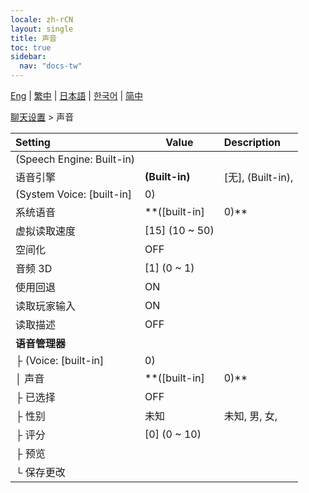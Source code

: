 ```yaml
---
locale: zh-rCN
layout: single
title: 声音
toc: true
sidebar:
  nav: "docs-tw"
---
```

[Eng](/dancexr/menu/2025.4/chat/voice) | [繁中](/tw/dancexr/menu/2025.4/chat/voice) | [日本語](/jp/dancexr/menu/2025.4/chat/voice) | [한국어](/kr/dancexr/menu/2025.4/chat/voice) | [简中](/zh/dancexr/menu/2025.4/chat/voice)

[聊天设置](../menu#聊天设置) > 声音



| Setting | Value | Description |
| :--- | --- | :--- |
| (Speech Engine: Built-in) || 
| 语音引擎 | **(Built-in)** | [无], (Built-in),  |
| (System Voice: [built-in]|0) || 
| 系统语音 | **([built-in]|0)** | ([built-in]|0), ([built-in]|1), ([built-in]|2), ([built-in]|3), ([built-in]|4), ([built-in]|5), ([built-in]|6), ([built-in]|7), ([built-in]|8), ([built-in]|9), ([built-in]|10), ([built-in]|11), ([built-in]|12), ([built-in]|13), ([built-in]|14), ([built-in]|15), ([built-in]|16), ([built-in]|17), ([built-in]|18), ([built-in]|19),  |
| 虚拟读取速度 | [15] (10 ~ 50) | 
| 空间化 | OFF | 
| 音频 3D | [1] (0 ~ 1) | 
| 使用回退 | ON | 
| 读取玩家输入 | ON | 
| 读取描述 | OFF | 
| **语音管理器** | | 
| ├&nbsp;(Voice: [built-in]|0) || 
| │&nbsp;声音 | **([built-in]|0)** | ([built-in]|0), ([built-in]|1), ([built-in]|2), ([built-in]|3), ([built-in]|4), ([built-in]|5), ([built-in]|6), ([built-in]|7), ([built-in]|8), ([built-in]|9), ([built-in]|10), ([built-in]|11), ([built-in]|12), ([built-in]|13), ([built-in]|14), ([built-in]|15), ([built-in]|16), ([built-in]|17), ([built-in]|18), ([built-in]|19), ([built-in]|20), ([built-in]|21), ([built-in]|22), ([built-in]|23), ([built-in]|24), ([built-in]|25), ([built-in]|26), ([built-in]|27), ([built-in]|28), ([built-in]|29), ([built-in]|30), ([built-in]|31), ([built-in]|32), ([built-in]|33), ([built-in]|34), ([built-in]|35), ([built-in]|36), ([built-in]|37), ([built-in]|38), ([built-in]|39), ([built-in]|40), ([built-in]|41), ([built-in]|42), ([built-in]|43), ([built-in]|44), ([built-in]|45), ([built-in]|46), ([built-in]|47), ([built-in]|48), ([built-in]|49), ([built-in]|50), ([built-in]|51), ([built-in]|52), ([built-in]|53), ([built-in]|54), ([built-in]|55), ([built-in]|56), ([built-in]|57), ([built-in]|58), ([built-in]|59), ([built-in]|60), ([built-in]|61), ([built-in]|62), ([built-in]|63), ([built-in]|64), ([built-in]|65), ([built-in]|66), ([built-in]|67), ([built-in]|68), ([built-in]|69), ([built-in]|70), ([built-in]|71), ([built-in]|72), ([built-in]|73), ([built-in]|74), ([built-in]|75), ([built-in]|76), ([built-in]|77), ([built-in]|78), ([built-in]|79), ([built-in]|80), ([built-in]|81), ([built-in]|82), ([built-in]|83), ([built-in]|84), ([built-in]|85), ([built-in]|86), ([built-in]|87), ([built-in]|88), ([built-in]|89), ([built-in]|90), ([built-in]|91), ([built-in]|92), ([built-in]|93), ([built-in]|94), ([built-in]|95), ([built-in]|96), ([built-in]|97), ([built-in]|98), ([built-in]|99), ([built-in]|100), ([built-in]|101), ([built-in]|102), ([built-in]|103), ([built-in]|104), ([built-in]|105), ([built-in]|106), ([built-in]|107), ([built-in]|108), ([built-in]|109), ([built-in]|110), ([built-in]|111), ([built-in]|112), ([built-in]|113), ([built-in]|114), ([built-in]|115), ([built-in]|116), ([built-in]|117), ([built-in]|118), ([built-in]|119), ([built-in]|120), ([built-in]|121), ([built-in]|122), ([built-in]|123), ([built-in]|124), ([built-in]|125), ([built-in]|126), ([built-in]|127), ([built-in]|128), ([built-in]|129), ([built-in]|130), ([built-in]|131), ([built-in]|132), ([built-in]|133), ([built-in]|134), ([built-in]|135), ([built-in]|136), ([built-in]|137), ([built-in]|138), ([built-in]|139), ([built-in]|140), ([built-in]|141), ([built-in]|142), ([built-in]|143), ([built-in]|144), ([built-in]|145), ([built-in]|146), ([built-in]|147), ([built-in]|148), ([built-in]|149), ([built-in]|150), ([built-in]|151), ([built-in]|152), ([built-in]|153), ([built-in]|154), ([built-in]|155), ([built-in]|156), ([built-in]|157), ([built-in]|158), ([built-in]|159), ([built-in]|160), ([built-in]|161), ([built-in]|162), ([built-in]|163), ([built-in]|164), ([built-in]|165), ([built-in]|166), ([built-in]|167), ([built-in]|168), ([built-in]|169), ([built-in]|170), ([built-in]|171), ([built-in]|172), ([built-in]|173), ([built-in]|174), ([built-in]|175), ([built-in]|176), ([built-in]|177), ([built-in]|178), ([built-in]|179), ([built-in]|180), ([built-in]|181), ([built-in]|182), ([built-in]|183), ([built-in]|184), ([built-in]|185), ([built-in]|186), ([built-in]|187), ([built-in]|188), ([built-in]|189), ([built-in]|190), ([built-in]|191), ([built-in]|192), ([built-in]|193), ([built-in]|194), ([built-in]|195), ([built-in]|196), ([built-in]|197), ([built-in]|198), ([built-in]|199), ([built-in]|200), ([built-in]|201), ([built-in]|202), ([built-in]|203), ([built-in]|204), ([built-in]|205), ([built-in]|206), ([built-in]|207), ([built-in]|208), ([built-in]|209), ([built-in]|210), ([built-in]|211), ([built-in]|212), ([built-in]|213), ([built-in]|214), ([built-in]|215), ([built-in]|216), ([built-in]|217), ([built-in]|218), ([built-in]|219), ([built-in]|220), ([built-in]|221), ([built-in]|222), ([built-in]|223), ([built-in]|224), ([built-in]|225), ([built-in]|226), ([built-in]|227), ([built-in]|228), ([built-in]|229), ([built-in]|230), ([built-in]|231), ([built-in]|232), ([built-in]|233), ([built-in]|234), ([built-in]|235), ([built-in]|236), ([built-in]|237), ([built-in]|238), ([built-in]|239), ([built-in]|240), ([built-in]|241), ([built-in]|242), ([built-in]|243), ([built-in]|244), ([built-in]|245), ([built-in]|246), ([built-in]|247), ([built-in]|248), ([built-in]|249), ([built-in]|250), ([built-in]|251), ([built-in]|252), ([built-in]|253), ([built-in]|254), ([built-in]|255), ([built-in]|256), ([built-in]|257), ([built-in]|258), ([built-in]|259), ([built-in]|260), ([built-in]|261), ([built-in]|262), ([built-in]|263), ([built-in]|264), ([built-in]|265), ([built-in]|266), ([built-in]|267), ([built-in]|268), ([built-in]|269), ([built-in]|270), ([built-in]|271), ([built-in]|272), ([built-in]|273), ([built-in]|274), ([built-in]|275), ([built-in]|276), ([built-in]|277), ([built-in]|278), ([built-in]|279), ([built-in]|280), ([built-in]|281), ([built-in]|282), ([built-in]|283), ([built-in]|284), ([built-in]|285), ([built-in]|286), ([built-in]|287), ([built-in]|288), ([built-in]|289), ([built-in]|290), ([built-in]|291), ([built-in]|292), ([built-in]|293), ([built-in]|294), ([built-in]|295), ([built-in]|296), ([built-in]|297), ([built-in]|298), ([built-in]|299), ([built-in]|300), ([built-in]|301), ([built-in]|302), ([built-in]|303), ([built-in]|304), ([built-in]|305), ([built-in]|306), ([built-in]|307), ([built-in]|308), ([built-in]|309), ([built-in]|310), ([built-in]|311), ([built-in]|312), ([built-in]|313), ([built-in]|314), ([built-in]|315), ([built-in]|316), ([built-in]|317), ([built-in]|318), ([built-in]|319), ([built-in]|320), ([built-in]|321), ([built-in]|322), ([built-in]|323), ([built-in]|324), ([built-in]|325), ([built-in]|326), ([built-in]|327), ([built-in]|328), ([built-in]|329), ([built-in]|330), ([built-in]|331), ([built-in]|332), ([built-in]|333), ([built-in]|334), ([built-in]|335), ([built-in]|336), ([built-in]|337), ([built-in]|338), ([built-in]|339), ([built-in]|340), ([built-in]|341), ([built-in]|342), ([built-in]|343), ([built-in]|344), ([built-in]|345), ([built-in]|346), ([built-in]|347), ([built-in]|348), ([built-in]|349), ([built-in]|350), ([built-in]|351), ([built-in]|352), ([built-in]|353), ([built-in]|354), ([built-in]|355), ([built-in]|356), ([built-in]|357), ([built-in]|358), ([built-in]|359), ([built-in]|360), ([built-in]|361), ([built-in]|362), ([built-in]|363), ([built-in]|364), ([built-in]|365), ([built-in]|366), ([built-in]|367), ([built-in]|368), ([built-in]|369), ([built-in]|370), ([built-in]|371), ([built-in]|372), ([built-in]|373), ([built-in]|374), ([built-in]|375), ([built-in]|376), ([built-in]|377), ([built-in]|378), ([built-in]|379), ([built-in]|380), ([built-in]|381), ([built-in]|382), ([built-in]|383), ([built-in]|384), ([built-in]|385), ([built-in]|386), ([built-in]|387), ([built-in]|388), ([built-in]|389), ([built-in]|390), ([built-in]|391), ([built-in]|392), ([built-in]|393), ([built-in]|394), ([built-in]|395), ([built-in]|396), ([built-in]|397), ([built-in]|398), ([built-in]|399), ([built-in]|400), ([built-in]|401), ([built-in]|402), ([built-in]|403), ([built-in]|404), ([built-in]|405), ([built-in]|406), ([built-in]|407), ([built-in]|408), ([built-in]|409), ([built-in]|410), ([built-in]|411), ([built-in]|412), ([built-in]|413), ([built-in]|414), ([built-in]|415), ([built-in]|416), ([built-in]|417), ([built-in]|418), ([built-in]|419), ([built-in]|420), ([built-in]|421), ([built-in]|422), ([built-in]|423), ([built-in]|424), ([built-in]|425), ([built-in]|426), ([built-in]|427), ([built-in]|428), ([built-in]|429), ([built-in]|430), ([built-in]|431), ([built-in]|432), ([built-in]|433), ([built-in]|434), ([built-in]|435), ([built-in]|436), ([built-in]|437), ([built-in]|438), ([built-in]|439), ([built-in]|440), ([built-in]|441), ([built-in]|442), ([built-in]|443), ([built-in]|444), ([built-in]|445), ([built-in]|446), ([built-in]|447), ([built-in]|448), ([built-in]|449), ([built-in]|450), ([built-in]|451), ([built-in]|452), ([built-in]|453), ([built-in]|454), ([built-in]|455), ([built-in]|456), ([built-in]|457), ([built-in]|458), ([built-in]|459), ([built-in]|460), ([built-in]|461), ([built-in]|462), ([built-in]|463), ([built-in]|464), ([built-in]|465), ([built-in]|466), ([built-in]|467), ([built-in]|468), ([built-in]|469), ([built-in]|470), ([built-in]|471), ([built-in]|472), ([built-in]|473), ([built-in]|474), ([built-in]|475), ([built-in]|476), ([built-in]|477), ([built-in]|478), ([built-in]|479), ([built-in]|480), ([built-in]|481), ([built-in]|482), ([built-in]|483), ([built-in]|484), ([built-in]|485), ([built-in]|486), ([built-in]|487), ([built-in]|488), ([built-in]|489), ([built-in]|490), ([built-in]|491), ([built-in]|492), ([built-in]|493), ([built-in]|494), ([built-in]|495), ([built-in]|496), ([built-in]|497), ([built-in]|498), ([built-in]|499), ([built-in]|500), ([built-in]|501), ([built-in]|502), ([built-in]|503), ([built-in]|504), ([built-in]|505), ([built-in]|506), ([built-in]|507), ([built-in]|508), ([built-in]|509), ([built-in]|510), ([built-in]|511), ([built-in]|512), ([built-in]|513), ([built-in]|514), ([built-in]|515), ([built-in]|516), ([built-in]|517), ([built-in]|518), ([built-in]|519), ([built-in]|520), ([built-in]|521), ([built-in]|522), ([built-in]|523), ([built-in]|524), ([built-in]|525), ([built-in]|526), ([built-in]|527), ([built-in]|528), ([built-in]|529), ([built-in]|530), ([built-in]|531), ([built-in]|532), ([built-in]|533), ([built-in]|534), ([built-in]|535), ([built-in]|536), ([built-in]|537), ([built-in]|538), ([built-in]|539), ([built-in]|540), ([built-in]|541), ([built-in]|542), ([built-in]|543), ([built-in]|544), ([built-in]|545), ([built-in]|546), ([built-in]|547), ([built-in]|548), ([built-in]|549), ([built-in]|550), ([built-in]|551), ([built-in]|552), ([built-in]|553), ([built-in]|554), ([built-in]|555), ([built-in]|556), ([built-in]|557), ([built-in]|558), ([built-in]|559), ([built-in]|560), ([built-in]|561), ([built-in]|562), ([built-in]|563), ([built-in]|564), ([built-in]|565), ([built-in]|566), ([built-in]|567), ([built-in]|568), ([built-in]|569), ([built-in]|570), ([built-in]|571), ([built-in]|572), ([built-in]|573), ([built-in]|574), ([built-in]|575), ([built-in]|576), ([built-in]|577), ([built-in]|578), ([built-in]|579), ([built-in]|580), ([built-in]|581), ([built-in]|582), ([built-in]|583), ([built-in]|584), ([built-in]|585), ([built-in]|586), ([built-in]|587), ([built-in]|588), ([built-in]|589), ([built-in]|590), ([built-in]|591), ([built-in]|592), ([built-in]|593), ([built-in]|594), ([built-in]|595), ([built-in]|596), ([built-in]|597), ([built-in]|598), ([built-in]|599), ([built-in]|600), ([built-in]|601), ([built-in]|602), ([built-in]|603), ([built-in]|604), ([built-in]|605), ([built-in]|606), ([built-in]|607), ([built-in]|608), ([built-in]|609), ([built-in]|610), ([built-in]|611), ([built-in]|612), ([built-in]|613), ([built-in]|614), ([built-in]|615), ([built-in]|616), ([built-in]|617), ([built-in]|618), ([built-in]|619), ([built-in]|620), ([built-in]|621), ([built-in]|622), ([built-in]|623), ([built-in]|624), ([built-in]|625), ([built-in]|626), ([built-in]|627), ([built-in]|628), ([built-in]|629), ([built-in]|630), ([built-in]|631), ([built-in]|632), ([built-in]|633), ([built-in]|634), ([built-in]|635), ([built-in]|636), ([built-in]|637), ([built-in]|638), ([built-in]|639), ([built-in]|640), ([built-in]|641), ([built-in]|642), ([built-in]|643), ([built-in]|644), ([built-in]|645), ([built-in]|646), ([built-in]|647), ([built-in]|648), ([built-in]|649), ([built-in]|650), ([built-in]|651), ([built-in]|652), ([built-in]|653), ([built-in]|654), ([built-in]|655), ([built-in]|656), ([built-in]|657), ([built-in]|658), ([built-in]|659), ([built-in]|660), ([built-in]|661), ([built-in]|662), ([built-in]|663), ([built-in]|664), ([built-in]|665), ([built-in]|666), ([built-in]|667), ([built-in]|668), ([built-in]|669), ([built-in]|670), ([built-in]|671), ([built-in]|672), ([built-in]|673), ([built-in]|674), ([built-in]|675), ([built-in]|676), ([built-in]|677), ([built-in]|678), ([built-in]|679), ([built-in]|680), ([built-in]|681), ([built-in]|682), ([built-in]|683), ([built-in]|684), ([built-in]|685), ([built-in]|686), ([built-in]|687), ([built-in]|688), ([built-in]|689), ([built-in]|690), ([built-in]|691), ([built-in]|692), ([built-in]|693), ([built-in]|694), ([built-in]|695), ([built-in]|696), ([built-in]|697), ([built-in]|698), ([built-in]|699), ([built-in]|700), ([built-in]|701), ([built-in]|702), ([built-in]|703), ([built-in]|704), ([built-in]|705), ([built-in]|706), ([built-in]|707), ([built-in]|708), ([built-in]|709), ([built-in]|710), ([built-in]|711), ([built-in]|712), ([built-in]|713), ([built-in]|714), ([built-in]|715), ([built-in]|716), ([built-in]|717), ([built-in]|718), ([built-in]|719), ([built-in]|720), ([built-in]|721), ([built-in]|722), ([built-in]|723), ([built-in]|724), ([built-in]|725), ([built-in]|726), ([built-in]|727), ([built-in]|728), ([built-in]|729), ([built-in]|730), ([built-in]|731), ([built-in]|732), ([built-in]|733), ([built-in]|734), ([built-in]|735), ([built-in]|736), ([built-in]|737), ([built-in]|738), ([built-in]|739), ([built-in]|740), ([built-in]|741), ([built-in]|742), ([built-in]|743), ([built-in]|744), ([built-in]|745), ([built-in]|746), ([built-in]|747), ([built-in]|748), ([built-in]|749), ([built-in]|750), ([built-in]|751), ([built-in]|752), ([built-in]|753), ([built-in]|754), ([built-in]|755), ([built-in]|756), ([built-in]|757), ([built-in]|758), ([built-in]|759), ([built-in]|760), ([built-in]|761), ([built-in]|762), ([built-in]|763), ([built-in]|764), ([built-in]|765), ([built-in]|766), ([built-in]|767), ([built-in]|768), ([built-in]|769), ([built-in]|770), ([built-in]|771), ([built-in]|772), ([built-in]|773), ([built-in]|774), ([built-in]|775), ([built-in]|776), ([built-in]|777), ([built-in]|778), ([built-in]|779), ([built-in]|780), ([built-in]|781), ([built-in]|782), ([built-in]|783), ([built-in]|784), ([built-in]|785), ([built-in]|786), ([built-in]|787), ([built-in]|788), ([built-in]|789), ([built-in]|790), ([built-in]|791), ([built-in]|792), ([built-in]|793), ([built-in]|794), ([built-in]|795), ([built-in]|796), ([built-in]|797), ([built-in]|798), ([built-in]|799), ([built-in]|800), ([built-in]|801), ([built-in]|802), ([built-in]|803), ([built-in]|804), ([built-in]|805), ([built-in]|806), ([built-in]|807), ([built-in]|808), ([built-in]|809), ([built-in]|810), ([built-in]|811), ([built-in]|812), ([built-in]|813), ([built-in]|814), ([built-in]|815), ([built-in]|816), ([built-in]|817), ([built-in]|818), ([built-in]|819), ([built-in]|820), ([built-in]|821), ([built-in]|822), ([built-in]|823), ([built-in]|824), ([built-in]|825), ([built-in]|826), ([built-in]|827), ([built-in]|828), ([built-in]|829), ([built-in]|830), ([built-in]|831), ([built-in]|832), ([built-in]|833), ([built-in]|834), ([built-in]|835), ([built-in]|836), ([built-in]|837), ([built-in]|838), ([built-in]|839), ([built-in]|840), ([built-in]|841), ([built-in]|842), ([built-in]|843), ([built-in]|844), ([built-in]|845), ([built-in]|846), ([built-in]|847), ([built-in]|848), ([built-in]|849), ([built-in]|850), ([built-in]|851), ([built-in]|852), ([built-in]|853), ([built-in]|854), ([built-in]|855), ([built-in]|856), ([built-in]|857), ([built-in]|858), ([built-in]|859), ([built-in]|860), ([built-in]|861), ([built-in]|862), ([built-in]|863), ([built-in]|864), ([built-in]|865), ([built-in]|866), ([built-in]|867), ([built-in]|868), ([built-in]|869), ([built-in]|870), ([built-in]|871), ([built-in]|872), ([built-in]|873), ([built-in]|874), ([built-in]|875), ([built-in]|876), ([built-in]|877), ([built-in]|878), ([built-in]|879), ([built-in]|880), ([built-in]|881), ([built-in]|882), ([built-in]|883), ([built-in]|884), ([built-in]|885), ([built-in]|886), ([built-in]|887), ([built-in]|888), ([built-in]|889), ([built-in]|890), ([built-in]|891), ([built-in]|892), ([built-in]|893), ([built-in]|894), ([built-in]|895), ([built-in]|896), ([built-in]|897), ([built-in]|898), ([built-in]|899), ([built-in]|900), ([built-in]|901), ([built-in]|902), ([built-in]|903),  |
| ├&nbsp;已选择 | OFF | 
| ├&nbsp;性别 | 未知 | 未知, 男, 女, 
| ├&nbsp;评分 | [0] (0 ~ 10) | 
| ├&nbsp;预览 || 
| └&nbsp;保存更改 || 
